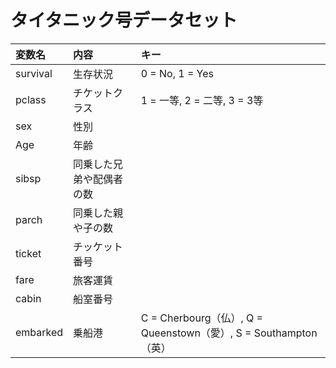 # タイタニック号データセット

| 変数名　|	内容 |キー|
|:-|:-|:-|
survival	| 生存状況 |	0 = No, 1 = Yes
pclass　|	チケットクラス |	1 = 一等, 2 = 二等, 3 = 3等
sex	| 性別
Age	| 年齢
sibsp|	同乗した兄弟や配偶者の数
parch|	同乗した親や子の数
ticket|	チッケット番号	|
fare	| 旅客運賃	|
cabin	| 船室番号	|
embarked	|乗船港	|C = Cherbourg（仏）, Q = Queenstown（愛）, S = Southampton（英）
